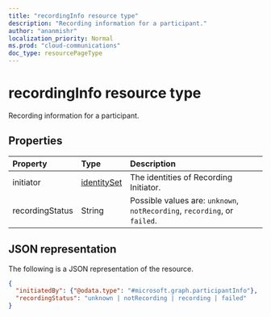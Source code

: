 ```yaml
---
title: "recordingInfo resource type"
description: "Recording information for a participant."
author: "ananmishr"
localization_priority: Normal
ms.prod: "cloud-communications"
doc_type: resourcePageType
---
```


# recordingInfo resource type

Recording information for a participant.

## Properties

| Property        | Type    | Description|
|:----------------|:--------|:----------|
| initiator     | [identitySet](identitySet.md) | The identities of Recording Initiator. |
| recordingStatus | String | Possible values are: `unknown`, `notRecording`, `recording`, or `failed`. |

## JSON representation

The following is a JSON representation of the resource.

<!-- {
  "blockType": "resource",
  "optionalProperties": [
    "initiator"
  ],
  "@odata.type": "microsoft.graph.recordingInfo"
}-->
```json
{
  "initiatedBy": {"@odata.type": "#microsoft.graph.participantInfo"},
  "recordingStatus": "unknown | notRecording | recording | failed"
}
```

<!-- uuid: 8fcb5dbc-d5aa-4681-8e31-b001d5168d79
2015-10-25 14:57:30 UTC -->
<!--
{
  "type": "#page.annotation",
  "description": "recordingInfo resource",
  "keywords": "",
  "section": "documentation",
  "tocPath": "",
  "suppressions": []
}
-->
